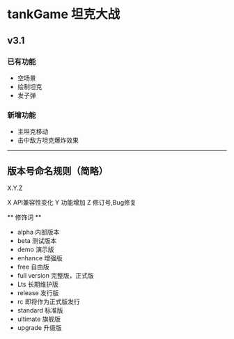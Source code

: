 # tankGame 坦克大战 #

## v3.1 ##

### 已有功能 ###
* 空场景  
* 绘制坦克
* 发子弹

### 新增功能 ###
* 主坦克移动
* 击中敌方坦克爆炸效果

***
 版本号命名规则（简略）
 ---
 X.Y.Z

 X  API兼容性变化
 Y  功能增加
 Z  修订号,Bug修复

 ** 修饰词 **
* alpha 内部版本
* beta 测试版本
* demo 演示版
* enhance 增强版
* free 自由版
* full version 完整版，正式版
* Lts 长期维护版
* release 发行版
* rc 即将作为正式版发行
* standard 标准版
* ultimate 旗舰版
* upgrade 升级版
